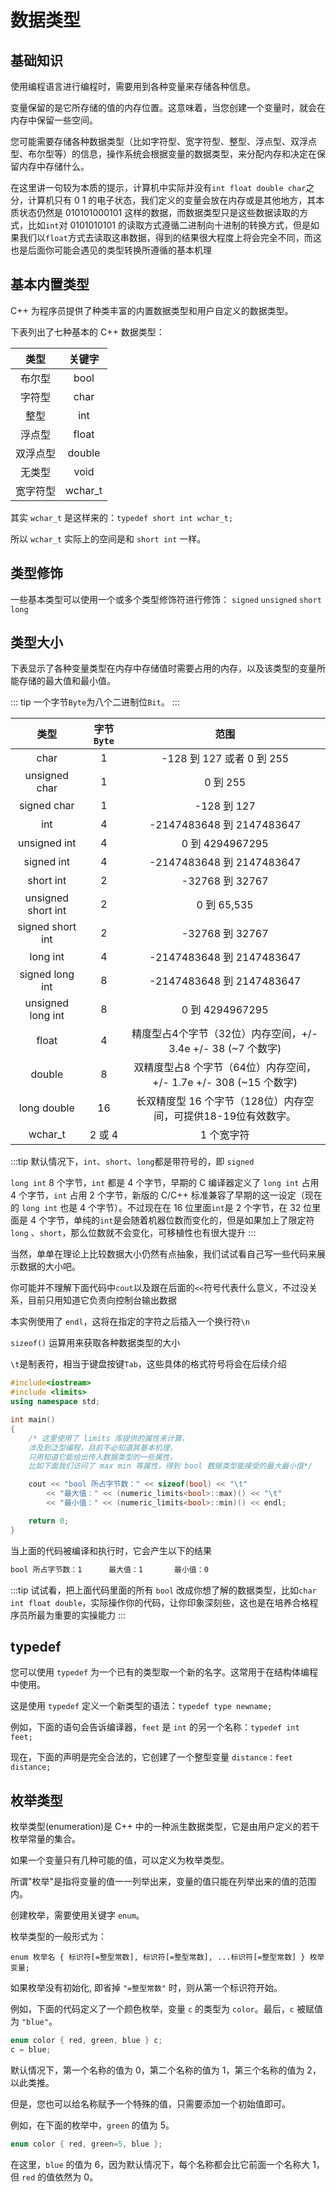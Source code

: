 # 数据类型        

## 基础知识
使用编程语言进行编程时，需要用到各种变量来存储各种信息。

变量保留的是它所存储的值的内存位置。这意味着，当您创建一个变量时，就会在内存中保留一些空间。

您可能需要存储各种数据类型（比如字符型、宽字符型、整型、浮点型、双浮点型、布尔型等）的信息，操作系统会根据变量的数据类型，来分配内存和决定在保留内存中存储什么。

在这里讲一句较为本质的提示，计算机中实际并没有`int float double char`之分，计算机只有 0 1 的电子状态，我们定义的变量会放在内存或是其他地方，其本质状态仍然是 010101000101 这样的数据，而数据类型只是这些数据读取的方式，比如`int`对 0101010101 的读取方式遵循二进制向十进制的转换方式，但是如果我们以`float`方式去读取这串数据，得到的结果很大程度上将会完全不同，而这也是后面你可能会遇见的类型转换所遵循的基本机理

## 基本内置类型
C++ 为程序员提供了种类丰富的内置数据类型和用户自定义的数据类型。

下表列出了七种基本的 C++ 数据类型：

|   类型   | 关键字  |
| :------: | :-----: |
|  布尔型  |  bool   |
|  字符型  |  char   |
|   整型   |   int   |
|  浮点型  |  float  |
| 双浮点型 | double  |
|  无类型  |  void   |
| 宽字符型 | wchar_t |

其实 `wchar_t` 是这样来的：`typedef short int wchar_t;`

所以 `wchar_t` 实际上的空间是和 `short int` 一样。

## 类型修饰
一些基本类型可以使用一个或多个类型修饰符进行修饰：
`signed`    `unsigned`   `short`    `long`

## 类型大小
下表显示了各种变量类型在内存中存储值时需要占用的内存，以及该类型的变量所能存储的最大值和最小值。


::: tip
一个字节`Byte`为八个二进制位`Bit`。
:::

|        类型        | 字节 `Byte` |                               范围                                |
| :----------------: | :---------: | :---------------------------------------------------------------: |
|        char        |      1      |                     -128 到 127 或者 0 到 255                     |
|   unsigned char    |      1      |                             0 到 255                              |
|    signed char     |      1      |                            -128 到 127                            |
|        int         |      4      |                     -2147483648 到 2147483647                     |
|    unsigned int    |      4      |                          0 到 4294967295                          |
|     signed int     |      4      |                     -2147483648 到 2147483647                     |
|     short int      |      2      |                          -32768 到 32767                          |
| unsigned short int |      2      |                            0 到 65,535                            |
|  signed short int  |      2      |                          -32768 到 32767                          |
|      long int      |      4      |                     -2147483648 到 2147483647                     |
|  signed long int   |      8      |                     -2147483648 到 2147483647                     |
| unsigned long int  |      8      |                          0 到 4294967295                          |
|       float        |      4      |   精度型占4个字节（32位）内存空间，+/- 3.4e +/- 38 (~7 个数字)    |
|       double       |      8      | 双精度型占8 个字节（64位）内存空间，+/- 1.7e +/- 308 (~15 个数字) |
|    long double     |     16      |  长双精度型 16 个字节（128位）内存空间，可提供18-19位有效数字。   |
|      wchar_t       |   2 或 4    |                            1 个宽字符                             |

:::tip
默认情况下，`int`、`short`、`long`都是带符号的，即 `signed`

`long int` 8 个字节，`int` 都是 4 个字节，早期的 C 编译器定义了 `long int` 占用 4 个字节，`int` 占用 2 个字节，新版的 C/C++ 标准兼容了早期的这一设定（现在的 `long int` 也是 4 个字节）。不过现在在 16 位里面`int`是 2 个字节，在 32 位里面是 4 个字节，单纯的`int`是会随着机器位数而变化的，但是如果加上了限定符`long` 、`short`，那么位数就不会变化，可移植性也有很大提升
:::

当然，单单在理论上比较数据大小仍然有点抽象，我们试试看自己写一些代码来展示数据的大小吧。

你可能并不理解下面代码中`cout`以及跟在后面的`<<`符号代表什么意义，不过没关系，目前只用知道它负责向控制台输出数据

本实例使用了 `endl`，这将在指定的字符之后插入一个换行符`\n`

`sizeof()` 运算用来获取各种数据类型的大小

`\t`是制表符，相当于键盘按键`Tab`，这些具体的格式符号将会在后续介绍


```Cpp
#include<iostream> 
#include <limits> 
using namespace std;

int main()
{
    /* 这里使用了 limits 库提供的属性来计算，
    涉及到泛型编程，目前不必知道其基本机理，
    只用知道它能给出传入数据类型的一些属性，
    比如下面我们访问了 max min 等属性，得到 bool 数据类型能接受的最大最小值*/

	cout << "bool 所占字节数：" << sizeof(bool) << "\t"
		<< "最大值：" << (numeric_limits<bool>::max)() << "\t"
		<< "最小值：" << (numeric_limits<bool>::min)() << endl;

	return 0;
}
```               

当上面的代码被编译和执行时，它会产生以下的结果
```txt
bool 所占字节数：1      最大值：1       最小值：0
```
:::tip
试试看，把上面代码里面的所有 `bool` 改成你想了解的数据类型，比如`char int float double`，实际操作你的代码，让你印象深刻些，这也是在培养合格程序员所最为重要的实操能力
:::
                

## typedef
您可以使用 `typedef` 为一个已有的类型取一个新的名字。这常用于在结构体编程中使用。

这是使用 `typedef` 定义一个新类型的语法：`typedef type newname;` 

例如，下面的语句会告诉编译器，`feet` 是 `int` 的另一个名称：`typedef int feet;`

现在，下面的声明是完全合法的，它创建了一个整型变量 `distance：feet distance;`

## 枚举类型
枚举类型(enumeration)是 C++ 中的一种派生数据类型，它是由用户定义的若干枚举常量的集合。

如果一个变量只有几种可能的值，可以定义为枚举类型。

所谓"枚举"是指将变量的值一一列举出来，变量的值只能在列举出来的值的范围内。

创建枚举，需要使用关键字 `enum`。

枚举类型的一般形式为：

`enum 枚举名 { 标识符[=整型常数], 标识符[=整型常数], ...标识符[=整型常数] } 枚举变量;`

如果枚举没有初始化, 即省掉 `"=整型常数"` 时，则从第一个标识符开始。

例如，下面的代码定义了一个颜色枚举，变量 `c` 的类型为 `color`。最后，`c` 被赋值为 `"blue"`。

```Cpp
enum color { red, green, blue } c;
c = blue;
```

默认情况下，第一个名称的值为 0，第二个名称的值为 1，第三个名称的值为 2，以此类推。

但是，您也可以给名称赋予一个特殊的值，只需要添加一个初始值即可。

例如，在下面的枚举中，`green` 的值为 5。

```cpp
enum color { red, green=5, blue };
```

在这里，`blue` 的值为 6，因为默认情况下，每个名称都会比它前面一个名称大 1，但 `red` 的值依然为 0。
